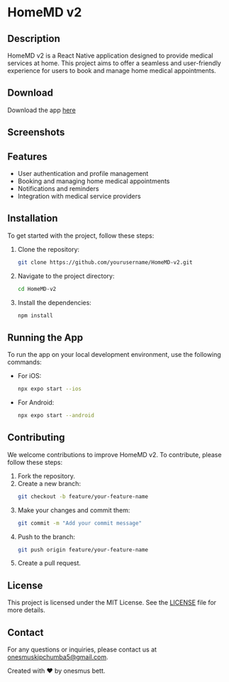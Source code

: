 # HomeMD v2

## Description
HomeMD v2 is a React Native application designed to provide medical services at home. This project aims to offer a seamless and user-friendly experience for users to book and manage home medical appointments.

## Download
Download the app [here](https://expo.dev/artifacts/eas/rqvGAyq2djnYLgbR53KgK6.apk)

## Screenshots

## Features
- User authentication and profile management
- Booking and managing home medical appointments
- Notifications and reminders
- Integration with medical service providers

## Installation
To get started with the project, follow these steps:

1. Clone the repository:
    ```bash
    git clone https://github.com/yourusername/HomeMD-v2.git
    ```
2. Navigate to the project directory:
    ```bash
    cd HomeMD-v2
    ```
3. Install the dependencies:
    ```bash
    npm install
    ```

## Running the App
To run the app on your local development environment, use the following commands:

- For iOS:
    ```bash
    npx expo start --ios
    ```
- For Android:
    ```bash
    npx expo start --android
    ```

## Contributing
We welcome contributions to improve HomeMD v2. To contribute, please follow these steps:

1. Fork the repository.
2. Create a new branch:
    ```bash
    git checkout -b feature/your-feature-name
    ```
3. Make your changes and commit them:
    ```bash
    git commit -m "Add your commit message"
    ```
4. Push to the branch:
    ```bash
    git push origin feature/your-feature-name
    ```
5. Create a pull request.

## License
This project is licensed under the MIT License. See the [LICENSE](LICENSE) file for more details.

## Contact
For any questions or inquiries, please contact us at [onesmuskipchumba5@gmail.com](mailto:onesmuskipchumba5@gmail.com).

Created with ❤️ by onesmus bett.
